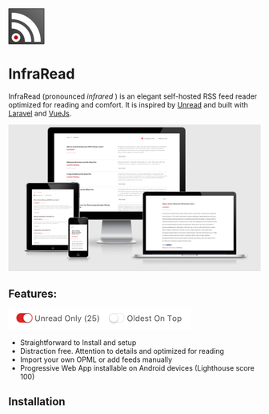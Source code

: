 <img src="public/img/touch/infrared144.png" width="72" height="72">

# InfraRead

InfraRead (pronounced _infrared_ ) is an elegant self-hosted RSS feed reader optimized for reading and comfort. It is inspired by [Unread](https://itunes.apple.com/us/app/unread-rss-reader/id1252376153?mt=8) and built with [Laravel](https://laravel.com) and [VueJs](https://vuejs.org/).

![](public/img/screenshot.png?raw=true)

## Features:

<img src="public/img/toggle-details.png?raw=true" width="365" height="42">

*  Straightforward to Install and setup
*  Distraction free. Attention to details and optimized for reading
*  Import your own OPML or add feeds manually
*  Progressive Web App installable on Android devices 
(Lighthouse score 100)


## Installation